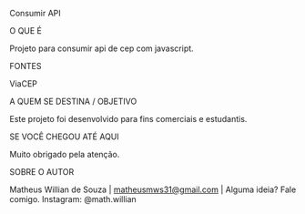 Consumir API

O QUE É

Projeto para consumir api de cep com javascript.

FONTES

ViaCEP

A QUEM SE DESTINA / OBJETIVO

Este projeto foi desenvolvido para fins comerciais e estudantis.

SE VOCÊ CHEGOU ATÉ AQUI

Muito obrigado pela atenção.

SOBRE O AUTOR

Matheus Willian de Souza | matheusmws31@gmail.com | Alguma ideia? Fale comigo. Instagram: @math.willian